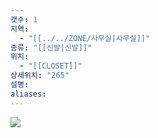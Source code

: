 ```yaml
---
갯수: 1
지역:
  - "[[../../ZONE/사무실|사무실]]"
종류: "[[신발|신발]]"
위치:
  - "[[CLOSET]]"
상세위치: "265"
설명: 
aliases:
---
```

![](http://192.168.50.22/devices/250315_IMG_0010.jpg)



